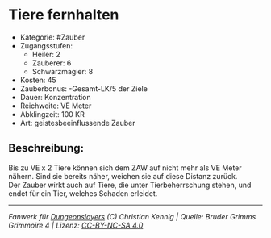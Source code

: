 # Tiere fernhalten  
- Kategorie: #Zauber  
- Zugangsstufen:  
  - Heiler: 2  
  - Zauberer: 6  
  - Schwarzmagier: 8  
- Kosten: 45  
- Zauberbonus: -Gesamt-LK/5 der Ziele  
- Dauer: Konzentration  
- Reichweite: VE Meter  
- Abklingzeit: 100 KR  
- Art: geistesbeeinflussende Zauber     

## Beschreibung:
Bis zu VE x 2 Tiere können sich dem ZAW auf nicht mehr als VE Meter nähern. Sind sie bereits näher, weichen sie auf diese Distanz zurück.<br>Der Zauber wirkt auch auf Tiere, die unter Tierbeherrschung stehen, und endet für ein Tier, welches Schaden erleidet.


___
*Fanwerk für [Dungeonslayers](https://www.dungeonslayers.net/) (C) Christian Kennig | Quelle: Bruder Grimms Grimmoire 4 | Lizenz: [CC-BY-NC-SA 4.0](https://creativecommons.org/licenses/by-nc-sa/4.0/deed.de)*